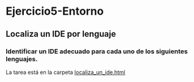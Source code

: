 # Ejercicio5-Entorno
## Localiza un IDE por lenguaje
### Identificar un IDE adecuado para cada uno de los siguientes lenguajes.

La tarea está en la carpeta [localiza_un_ide.html](https://github.com/smefrag2310/Ejercicio5-Entorno/blob/main/localiza_un_ide.html)
